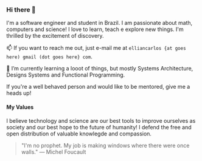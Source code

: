 ### Hi there 👋

I'm a software engineer and student in Brazil. I am passionate about math, computers and science! I love to learn, teach e explore new things. I'm thrilled by the excitement of discovery.

📫 If you want to reach me out, just e-mail me at `elliancarlos {at goes here) gmail (dot goes here} com`.

🌱 I’m currently learning a looot of things, but mostly Systems Architecture, Designs Systems and Functional Programming.

If you're a well behaved person and would like to be mentored, give me a heads up!

#### My Values

I believe technology and science are our best tools to improve ourselves as society and our best hope to the future of humanity! I defend the free and open distribution of valuable knowlegde and compassion.

>  "I'm no prophet. My job is making windows where there were once walls." — Michel Foucault

<!--
**EllianCarlos/EllianCarlos** is a ✨ _special_ ✨ repository because its `README.md` (this file) appears on your GitHub profile.

Here are some ideas to get you started:

- 🔭 I’m currently working on ...
- 🌱 I’m currently learning ...
- 👯 I’m looking to collaborate on ...
- 🤔 I’m looking for help with ...
- 💬 Ask me about ...
- 📫 How to reach me: ...
- 😄 Pronouns: ...
- ⚡ Fun fact: ...
-->
